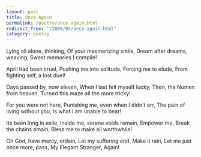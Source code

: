 ```yaml
---
layout: post
title: Once Again
permalink: /poetry/once-again.html
redirect_from: "/2008/04/once-again.html"
category: poetry
---
```


Lying all alone, thinking,
Of your mesmerizing smile,
Dream after dreams, weaving,
Sweet memories I compile!

April had been cruel,
Pushing me into solitude,
Forcing me to elude,
From fighting self, a lost duel!

Days passed by, now eleven,
When I last felt myself lucky,
Then, the Numen from heaven,
Turned this maze all the more tricky!

For you were not here,
Punishing me, even when I didn't err,
The pain of living without you,
Is what I am unable to bear!

Its been long in exile,
Inside me, serene voids remain,
Empower me, Break the chains amain,
Bless me to make all worthwhile!

Oh God, have mercy, ordain,
Let my suffering end, Make it rain,
Let me just once more, pass,
My Elegant Stranger, Again!
